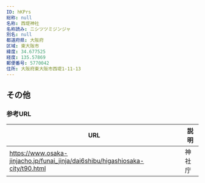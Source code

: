 ```yaml
---
ID: hKPrs
総称: null
名称: 西堤神社
名称読み: ニシツツミジンジャ
別名: null
都道府県: 大阪府
区域: 東大阪市
緯度: 34.677525
経度: 135.57869
郵便番号: 5770042
住所: 大阪府東大阪市西堤1-11-13
---
```


## その他

### 参考URL

| URL                                                                            | 説明   |
| ------------------------------------------------------------------------------ | ------ |
| https://www.osaka-jinjacho.jp/funai_jinja/dai6shibu/higashiosaka-city/t90.html | 神社庁 |
